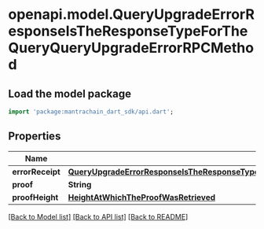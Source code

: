# openapi.model.QueryUpgradeErrorResponseIsTheResponseTypeForTheQueryQueryUpgradeErrorRPCMethod

## Load the model package
```dart
import 'package:mantrachain_dart_sdk/api.dart';
```

## Properties
Name | Type | Description | Notes
------------ | ------------- | ------------- | -------------
**errorReceipt** | [**QueryUpgradeErrorResponseIsTheResponseTypeForTheQueryQueryUpgradeErrorRPCMethodErrorReceipt**](QueryUpgradeErrorResponseIsTheResponseTypeForTheQueryQueryUpgradeErrorRPCMethodErrorReceipt.md) |  | [optional] 
**proof** | **String** |  | [optional] 
**proofHeight** | [**HeightAtWhichTheProofWasRetrieved**](HeightAtWhichTheProofWasRetrieved.md) |  | [optional] 

[[Back to Model list]](../README.md#documentation-for-models) [[Back to API list]](../README.md#documentation-for-api-endpoints) [[Back to README]](../README.md)



